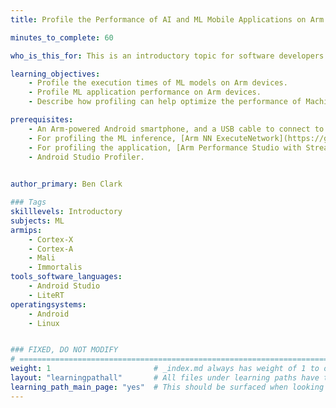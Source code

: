 ```yaml
---
title: Profile the Performance of AI and ML Mobile Applications on Arm

minutes_to_complete: 60

who_is_this_for: This is an introductory topic for software developers who want to learn how to profile the performance of Machine Learning (ML) models running on Arm devices.

learning_objectives: 
    - Profile the execution times of ML models on Arm devices.
    - Profile ML application performance on Arm devices.
    - Describe how profiling can help optimize the performance of Machine Learning applications.

prerequisites:
    - An Arm-powered Android smartphone, and a USB cable to connect to it.
    - For profiling the ML inference, [Arm NN ExecuteNetwork](https://github.com/ARM-software/armnn/releases) or [ExecuTorch](https://github.com/pytorch/executorch).
    - For profiling the application, [Arm Performance Studio with Streamline](https://developer.arm.com/Tools%20and%20Software/Arm%20Performance%20Studio).
    - Android Studio Profiler.
  

author_primary: Ben Clark

### Tags
skilllevels: Introductory
subjects: ML
armips:
    - Cortex-X
    - Cortex-A
    - Mali
    - Immortalis
tools_software_languages:
    - Android Studio
    - LiteRT
operatingsystems:
    - Android
    - Linux


### FIXED, DO NOT MODIFY
# ================================================================================
weight: 1                       # _index.md always has weight of 1 to order correctly
layout: "learningpathall"       # All files under learning paths have this same wrapper
learning_path_main_page: "yes"  # This should be surfaced when looking for related content. Only set for _index.md of learning path content.
---
```

